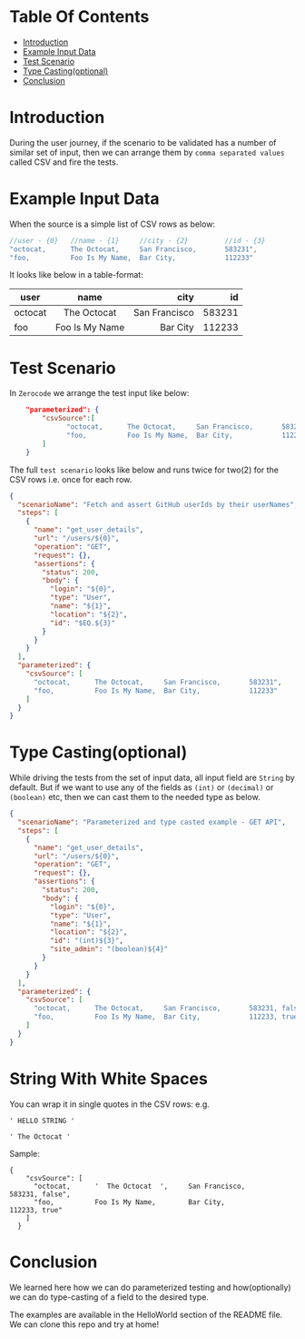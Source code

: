 # Table Of Contents

- [Introduction](#introduction)
- [Example Input Data](#example-input-data)
- [Test Scenario](#test-scenario)
- [Type Casting(optional)](#type-castingoptional)
- [Conclusion](#conclusion)

# Introduction

During the user journey, if the scenario to be validated has a number of similar set of input, then we can arrange them by `comma separated values` called CSV and fire the tests.

# Example Input Data

When the source is a simple list of CSV rows as below:

```java
//user - {0}   //name - {1}     //city - {2}         //id - {3}
"octocat,      The Octocat,     San Francisco,       583231",
"foo,          Foo Is My Name,  Bar City,            112233"
```

It looks like below in a table-format:

| user    |      name      |          city |     id |
| ------- | :------------: | ------------: | -----: |
| octocat |  The Octocat   | San Francisco | 583231 |
| foo     | Foo Is My Name |      Bar City | 112233 |

# Test Scenario

In `Zerocode` we arrange the test input like below:

```json
    "parameterized": {
        "csvSource":[
              "octocat,      The Octocat,     San Francisco,       583231",
              "foo,          Foo Is My Name,  Bar City,            112233"
        ]
    }
```

The full `test scenario` looks like below and runs twice for two(2) for the CSV rows i.e. once for each row.

```json
{
  "scenarioName": "Fetch and assert GitHub userIds by their userNames",
  "steps": [
    {
      "name": "get_user_details",
      "url": "/users/${0}",
      "operation": "GET",
      "request": {},
      "assertions": {
        "status": 200,
        "body": {
          "login": "${0}",
          "type": "User",
          "name": "${1}",
          "location": "${2}",
          "id": "$EQ.${3}"
        }
      }
    }
  ],
  "parameterized": {
    "csvSource": [
      "octocat,      The Octocat,     San Francisco,       583231",
      "foo,          Foo Is My Name,  Bar City,            112233"
    ]
  }
}
```

# Type Casting(optional)

While driving the tests from the set of input data, all input field are `String` by default. But if we want to use any of the fields as `(int)` or `(decimal)` or `(boolean)` etc, then we can cast them to the needed type as below.

```json
{
  "scenarioName": "Parameterized and type casted example - GET API",
  "steps": [
    {
      "name": "get_user_details",
      "url": "/users/${0}",
      "operation": "GET",
      "request": {},
      "assertions": {
        "status": 200,
        "body": {
          "login": "${0}",
          "type": "User",
          "name": "${1}",
          "location": "${2}",
          "id": "(int)${3}",
          "site_admin": "(boolean)${4}"
        }
      }
    }
  ],
  "parameterized": {
    "csvSource": [
      "octocat,      The Octocat,     San Francisco,       583231, false",
      "foo,          Foo Is My Name,  Bar City,            112233, true"
    ]
  }
}
```

# String With White Spaces

You can wrap it in single quotes in the CSV rows:
e.g.

```
' HELLO STRING '

' The Octocat '
```

Sample:

```
{
    "csvSource": [
      "octocat,      '  The Octocat  ',     San Francisco,       583231, false",
      "foo,          Foo Is My Name,        Bar City,            112233, true"
    ]
  }
```

# Conclusion

We learned here how we can do parameterized testing and how(optionally) we can do type-casting of a field to the desired type.

The examples are available in the HelloWorld section of the README file. We can clone this repo and try at home!
